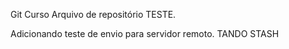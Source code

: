 Git Curso
Arquivo de repositório TESTE.

Adicionando teste de envio para servidor remoto.
TANDO STASH
